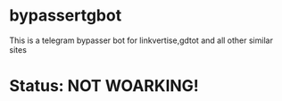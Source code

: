 # bypassertgbot
This is a telegram bypasser bot for linkvertise,gdtot and all other similar sites

# Status: NOT WOARKING!
